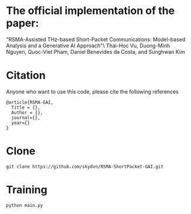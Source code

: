 # The official implementation of the paper: 
"RSMA-Assisted THz-based Short-Packet Communications: Model-based Analysis and a Generative AI Approach"\\
Thai-Hoc Vu, Duong-Minh Nguyen, Quoc-Viet Pham, Daniel Benevides da Costa, and Sunghwan Kim

# Citation
Anyone who want to use this code, please cite the following references
```
@article{RSMA-GAI,
  Title = {},
  Author = {},
  journal={},
  year={}
}
```

# Clone
```
git clone https://github.com/skydvn/RSMA-ShortPacket-GAI.git
```

# Training
```commandline
python main.py 
```


